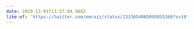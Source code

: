 ```yaml
---
date: 2020-12-01T13:57:04.988Z
like-of: 'https://twitter.com/emrazz/status/1333654085095055360?s=19'
---
```


